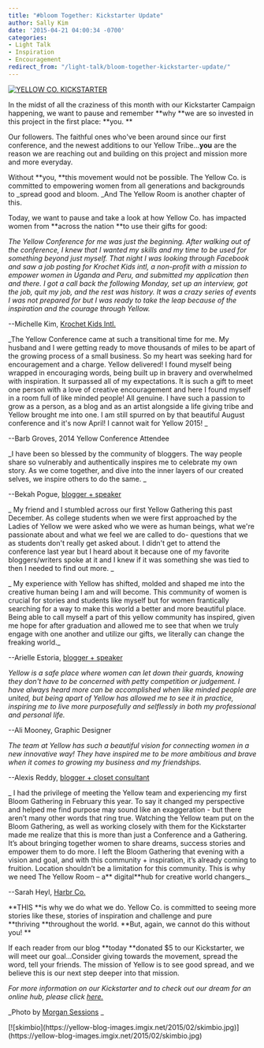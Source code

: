 ```yaml
---
title: "#bloom Together: Kickstarter Update"
author: Sally Kim
date: '2015-04-21 04:00:34 -0700'
categories:
- Light Talk
- Inspiration
- Encouragement
redirect_from: "/light-talk/bloom-together-kickstarter-update/"
---
```


[![YELLOW CO. KICKSTARTER](https://yellow-blog-images.imgix.net/2015/04/photo-1421986527537-888d998adb74.jpg)](https://yellow-blog-images.imgix.net/2015/04/photo-1421986527537-888d998adb74.jpg)

In the midst of all the craziness of this month with our Kickstarter Campaign happening, we want to pause and remember **why **we are so invested in this project in the first place: **you. **

Our followers. The faithful ones who've been around since our first conference, and the newest additions to our Yellow Tribe...**you** are the reason we are reaching out and building on this project and mission more and more everyday.

Without **you, **this movement would not be possible. The Yellow Co. is committed to empowering women from all generations and backgrounds to _spread good and bloom. _And The Yellow Room is another chapter of this.

Today, we want to pause and take a look at how Yellow Co. has impacted women from **across the nation **to use their gifts for good:

<div>

_The Yellow Conference for me was just the beginning. After walking out of the conference, I knew that I wanted my skills and my time to be used for something beyond just myself. That night I was looking through Facebook and saw a job posting for Krochet Kids intl, a non-profit with a mission to empower women in Uganda and Peru, and submitted my application then and there. I got a call back the following Monday, set up an interview, got the job, quit my job, and the rest was history. It was a crazy series of events I was not prepared for but I was ready to take the leap because of the inspiration and the courage through Yellow._

--Michelle Kim, [Krochet Kids Intl.](http://www.krochetkids.org/)

_The Yellow Conference came at such a transitional time for me. My husband and I were getting ready to move thousands of miles to be apart of the growing process of a small business. So my heart was seeking hard for encouragement and a charge. Yellow delivered! I found myself being wrapped in encouraging words, being built up in bravery and overwhelmed with inspiration. It surpassed all of my expectations. It is such a gift to meet one person with a love of creative encouragement and here I found myself in a room full of like minded people! All genuine. I have such a passion to grow as a person, as a blog and as an artist alongside a life giving tribe and Yellow brought me into one. I am still spurred on by that beautiful August conference and it's now April! I cannot wait for Yellow 2015! _

--Barb Groves, 2014 Yellow Conference Attendee

_I have been so blessed by the community of bloggers. The way people share so vulnerably and authentically inspires me to celebrate my own story. As we come together, and dive into the inner layers of our created selves, we inspire others to do the same. _

--Bekah Pogue, [blogger + speaker](http://www.upcycledjane.com/)

_ My friend and I stumbled across our first Yellow Gathering this past December. As college students when we were first approached by the Ladies of Yellow we were asked who we were as human beings, what we're passionate about and what we feel we are called to do- questions that we as students don't really get asked about. I didn't get to attend the conference last year but I heard about it because one of my favorite bloggers/writers spoke at it and I knew if it was something she was tied to then I needed to find out more. _

_ My experience with Yellow has shifted, molded and shaped me into the creative human being I am and will become. This community of women is crucial for stories and students like myself but for women frantically searching for a way to make this world a better and more beautiful place. Being able to call myself a part of this yellow community has inspired, given me hope for after graduation and allowed me to see that when we truly engage with one another and utilize our gifts, we literally can change the freaking world._

--Arielle Estoria, [blogger + speaker](http://chroniclesofalioness.com/)

_Yellow is a safe place where women can let down their guards, knowing they don't have to be concerned with petty competition or judgement. I have always heard more can be accomplished when like minded people are united, but being apart of Yellow has allowed me to see it in practice, inspiring me to live more purposefully and selflessly in both my professional and personal life._

--Ali Mooney, Graphic Designer

_The team at Yellow has such a beautiful vision for connecting women in a new innovative way! They have inspired me to be more ambitious and brave when it comes to growing my business and my friendships._

--Alexis Reddy, [blogger + closet consultant](http://alexisatarian.com/)

_ I had the privilege of meeting the Yellow team and experiencing my first Bloom Gathering in February this year. To say it changed my perspective and helped me find purpose may sound like an exaggeration - but there aren’t many other words that ring true. Watching the Yellow team put on the Bloom Gathering, as well as working closely with them for the Kickstarter made me realize that this is more than just a Conference and a Gathering. It’s about bringing together women to share dreams, success stories and empower them to do more. I left the Bloom Gathering that evening with a vision and goal, and with this community + inspiration, it’s already coming to fruition. Location shouldn’t be a limitation for this community. This is why we need The Yellow Room – a** digital**hub for creative world changers._

--Sarah Heyl, [Harbr Co.](http://harbr.co/)

**THIS **is why we do what we do. Yellow Co. is committed to seeing more stories like these, stories of inspiration and challenge and pure **thriving **throughout the world. **But, again, we cannot do this without you! **

If each reader from our blog **today **donated $5 to our Kickstarter, we will meet our goal...Consider giving towards the movement, spread the word, tell your friends. The mission of Yellow is to see good spread, and we believe this is our next step deeper into that mission.

_For more information on our Kickstarter and to check out our dream for an online hub, please click [here.](https://www.kickstarter.com/projects/1439745204/the-yellow-room-a-digital-hub-for-creative-world-c)_

_Photo by [Morgan Sessions](http://www.morgansessions.com/?utm_source=Unsplash&utm_medium=website&utm_campaign=unsplash) _

</div>

<div>

<div dir="ltr">

<div>[![skimbio](https://yellow-blog-images.imgix.net/2015/02/skimbio.jpg)](https://yellow-blog-images.imgix.net/2015/02/skimbio.jpg)</div>

</div>

</div>
